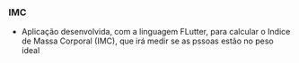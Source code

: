 ### IMC

- Aplicação desenvolvida, com a linguagem FLutter, para calcular o 
  Indice de Massa Corporal (IMC), que irá medir se as 
  pssoas estão no peso ideal